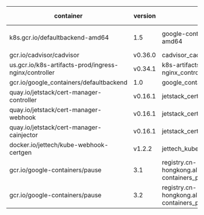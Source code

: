 | container                                             | version | mirror                                      | mirrored at         |
| ----------------------------------------------------- | ------- | ------------------------------------------- | ------------------- |
| k8s.gcr.io/defaultbackend-amd64                       | 1.5     | google-containers_defaultbackend-amd64      | 2020-08-23 12:42:16 |
| gcr.io/cadvisor/cadvisor                              | v0.36.0 | cadvisor_cadvisor                           | -                   |
| us.gcr.io/k8s-artifacts-prod/ingress-nginx/controller | v0.34.1 | k8s-artifacts-prod_ingress-nginx_controller | -                   |
| gcr.io/google_containers/defaultbackend               | 1.0     | google_containers_defaultbackend            | -                   |
| quay.io/jetstack/cert-manager-controller              | v0.16.1 | jetstack_cert-manager-controller            | -                   |
| quay.io/jetstack/cert-manager-webhook                 | v0.16.1 | jetstack_cert-manager-webhook               | -                   |
| quay.io/jetstack/cert-manager-cainjector              | v0.16.1 | jetstack_cert-manager-cainjector            | -                   |
| docker.io/jettech/kube-webhook-certgen                | v1.2.2  | jettech_kube-webhook-certgen                | -                   || gcr.io/google-containers/pause | 3.0 | registry.cn-hongkong.aliyuncs.com/cmi/google-containers_pause:3.0 | 2020-08-24 06:15:31 |
| gcr.io/google-containers/pause | 3.1 | registry.cn-hongkong.aliyuncs.com/cmi/google-containers_pause:3.1 | 2020-08-24 06:15:49 |
| gcr.io/google-containers/pause | 3.2 | registry.cn-hongkong.aliyuncs.com/cmi/google-containers_pause:3.2 | 2020-08-24 06:16:08 |
